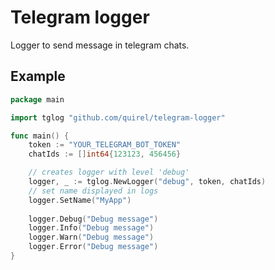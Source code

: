 # Telegram logger

Logger to send message in telegram chats.

## Example

```go
package main

import tglog "github.com/quirel/telegram-logger"

func main() {
	token := "YOUR_TELEGRAM_BOT_TOKEN"
	chatIds := []int64{123123, 456456}

	// creates logger with level 'debug'
	logger, _ := tglog.NewLogger("debug", token, chatIds)
	// set name displayed in logs
	logger.SetName("MyApp")
	
	logger.Debug("Debug message")
	logger.Info("Debug message")
	logger.Warn("Debug message")
	logger.Error("Debug message")
}
```
